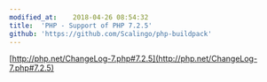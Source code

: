 ```yaml
---
modified_at:	2018-04-26 08:54:32
title:	'PHP - Support of PHP 7.2.5'
github: 'https://github.com/Scalingo/php-buildpack'
---
```


[http://php.net/ChangeLog-7.php#7.2.5](http://php.net/ChangeLog-7.php#7.2.5)
